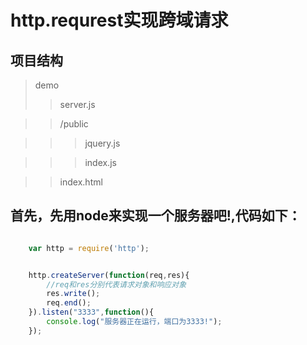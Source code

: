 # http.requrest实现跨域请求

## 项目结构


> demo
>> server.js

>> /public

>>> jquery.js

>>> index.js

>> index.html 

## 首先，先用node来实现一个服务器吧!,代码如下：

``` javascript

	var http = require('http');


	http.createServer(function(req,res){
		//req和res分别代表请求对象和响应对象
		res.write();
		req.end();
	}).listen("3333",function(){
		console.log("服务器正在运行，端口为3333!");
	});


```
